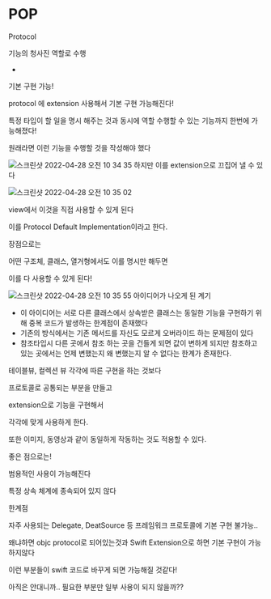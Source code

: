 # POP

Protocol 

기능의 청사진 역할로 수행

+

기본 구현 가능!

protocol 에 extension 사용해서 기본 구현 가능해진다!

특정 타입이 할 일을 명시 해주는 것과 동시에 역할 수행할 수 있는 기능까지 한번에 가능해졌다!

원래라면 이런 기능을 수행할 것을 작성해야 했다

![스크린샷 2022-04-28 오전 10 34 35](https://user-images.githubusercontent.com/52434820/165674013-465b4873-2131-4831-ad0a-0163f5874a42.png)
하지만 이를 extension으로 끄집어 낼 수 있다

![스크린샷 2022-04-28 오전 10 35 02](https://user-images.githubusercontent.com/52434820/165674017-7bf646e2-2ac2-4391-b19d-88a6907e6db6.png)

view에서 이것을 직접 사용할 수 있게 된다

이를 Protocol Default Implementation이라고 한다.

장점으로는

어떤 구조체, 클래스, 열거형에서도 이를 명시만 해두면 

이를 다 사용할 수 있게 된다!

![스크린샷 2022-04-28 오전 10 35 55](https://user-images.githubusercontent.com/52434820/165674031-e7dd9ef6-27b1-46cb-b63c-a49ee1391059.png)
아이디어가 나오게 된 계기

- 이 아이디어는 서로 다른 클래스에서 상속받은 클래스는 동일한 기능을 구현하기 위해 중복 코드가 발생하는 한계점이 존재했다
- 기존의 방식에서는 기존 메서드를 자신도 모르게 오버라이드 하는 문제점이 있다
- 참조타입시 다른 곳에서 참조 하는 곳을 건들게 되면 값이 변하게 되지만 참조하고 있는 곳에서는 언제 변했는지 왜 변했는지 알 수 없다는 한계가 존재한다.

테이블뷰, 컬렉션 뷰 각각에 따른 구현을 하는 것보다

프로토콜로 공통되는 부분을 만들고

extension으로 기능을 구현해서 

각각에 맞게 사용하게 한다.

또한 이미지, 동영상과 같이 동일하게 작동하는 것도 적용할 수 있다.

좋은 점으로는!

범용적인 사용이 가능해진다

특정 상속 체계에 종속되어 있지 않다

한계점 

자주 사용되는 Delegate, DeatSource 등 프레임워크 프로토콜에 기본 구현 불가능..

왜냐하면 objc protocol로 되어있는것과 Swift  Extension으로 하면 기본 구현이 가능하지않다

이런 부분들이 swift 코드로 바꾸게 되면 가능해질 것같다!

아직은 안대니까.. 필요한 부분만 일부 사용이 되지 않을까??
